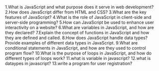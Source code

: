 1.What is JavaScript and what purpose does it serve in web development?
2.How does JavaScript differ from HTML and CSS?
3.What are the key features of JavaScript?
4.What is the role of JavaScript in client-side and server-side programming?
5.How can JavaScript be used to enhance user interactivity on a website?
6.What are variables in JavaScript, and how are they declared?
7.Explain the concept of functions in JavaScript and how they are defined and called.
8.How does JavaScript handle data types? Provide examples of different data types in JavaScript.
9.What are conditional statements in JavaScript, and how are they used to control program flow?
10.What is the purpose of loops in JavaScript, and how do different types of loops work?
11.what is variable in javascript?
12.what is dataypes in javascript?
13.write a program for user registration?